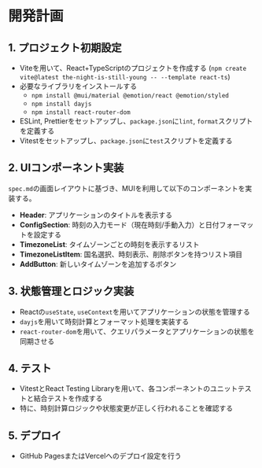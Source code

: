 # 開発計画

## 1. プロジェクト初期設定

- Viteを用いて、React+TypeScriptのプロジェクトを作成する (`npm create vite@latest the-night-is-still-young -- --template react-ts`)
- 必要なライブラリをインストールする
  - `npm install @mui/material @emotion/react @emotion/styled`
  - `npm install dayjs`
  - `npm install react-router-dom`
- ESLint, Prettierをセットアップし、`package.json`に`lint`, `format`スクリプトを定義する
- Vitestをセットアップし、`package.json`に`test`スクリプトを定義する

## 2. UIコンポーネント実装

`spec.md`の画面レイアウトに基づき、MUIを利用して以下のコンポーネントを実装する。

- **Header**: アプリケーションのタイトルを表示する
- **ConfigSection**: 時刻の入力モード（現在時刻/手動入力）と日付フォーマットを設定する
- **TimezoneList**: タイムゾーンごとの時刻を表示するリスト
- **TimezoneListItem**: 国名選択、時刻表示、削除ボタンを持つリスト項目
- **AddButton**: 新しいタイムゾーンを追加するボタン

## 3. 状態管理とロジック実装

- Reactの`useState`, `useContext`を用いてアプリケーションの状態を管理する
- `dayjs`を用いて時刻計算とフォーマット処理を実装する
- `react-router-dom`を用いて、クエリパラメータとアプリケーションの状態を同期させる

## 4. テスト

- VitestとReact Testing Libraryを用いて、各コンポーネントのユニットテストと結合テストを作成する
- 特に、時刻計算ロジックや状態変更が正しく行われることを確認する

## 5. デプロイ

- GitHub PagesまたはVercelへのデプロイ設定を行う
